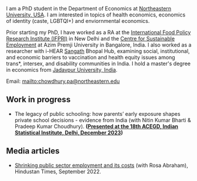 I am a PhD student in the Department of Economics at [Northeastern University, USA](https://cssh.northeastern.edu/economics/). I am interested in topics of health economics, economics of identity (caste, LGBTQI+) and enviornmental economics. 

Prior starting my PhD, I have worked as a RA at the [International Food Policy Research Institute (IFPRI)](https://www.ifpri.org/) in New Delhi and the [Centre for Sustainable Employment](https://azimpremjiuniversity.edu.in/cse) at Azim Premji University in Bangalore, India. I also worked as a researcher with i-HEAR [Sangath](https://sangath.in/) Bhopal Hub, examining social, institutional, and economic barriers to vaccination and health equity issues among trans*, intersex, and disability communities in India. I hold a master's degree in economics from [Jadavpur University, India](https://jadavpuruniversity.in/).


Email: <mailto:chowdhury.pa@northeastern.edu>


## Work in progress
- The legacy of public schooling: how parents’ early exposure shapes private school decisions - evidence from India (with Nitin Kumar Bharti & Pradeep Kumar Choudhury). __([Presented at the 18th ACEGD, Indian Statistical Institute, Delhi, December 2023](https://www.isid.ac.in/~acegd/acegd2023/index.html))__

## Media articles 
- [Shrinking public sector employment and its costs](https://www.hindustantimes.com/india-news/shrinking-public-sector-employment-and-its-costs-101661966849523.html) (with Rosa Abraham), Hindustan Times, September 2022.

